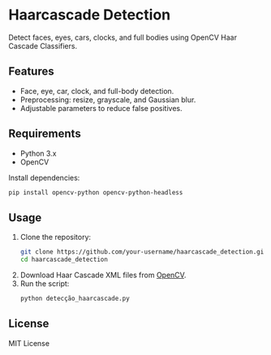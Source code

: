 # Haarcascade Detection

Detect faces, eyes, cars, clocks, and full bodies using OpenCV Haar Cascade Classifiers.

## Features
- Face, eye, car, clock, and full-body detection.
- Preprocessing: resize, grayscale, and Gaussian blur.
- Adjustable parameters to reduce false positives.

## Requirements
- Python 3.x
- OpenCV

Install dependencies:
```bash
pip install opencv-python opencv-python-headless
```

## Usage
1. Clone the repository:
   ```bash
   git clone https://github.com/your-username/haarcascade_detection.git
   cd haarcascade_detection
   ```
2. Download Haar Cascade XML files from [OpenCV](https://github.com/opencv/opencv/tree/master/data/haarcascades).
3. Run the script:
   ```bash
   python detecção_haarcascade.py
   ```

## License
MIT License
